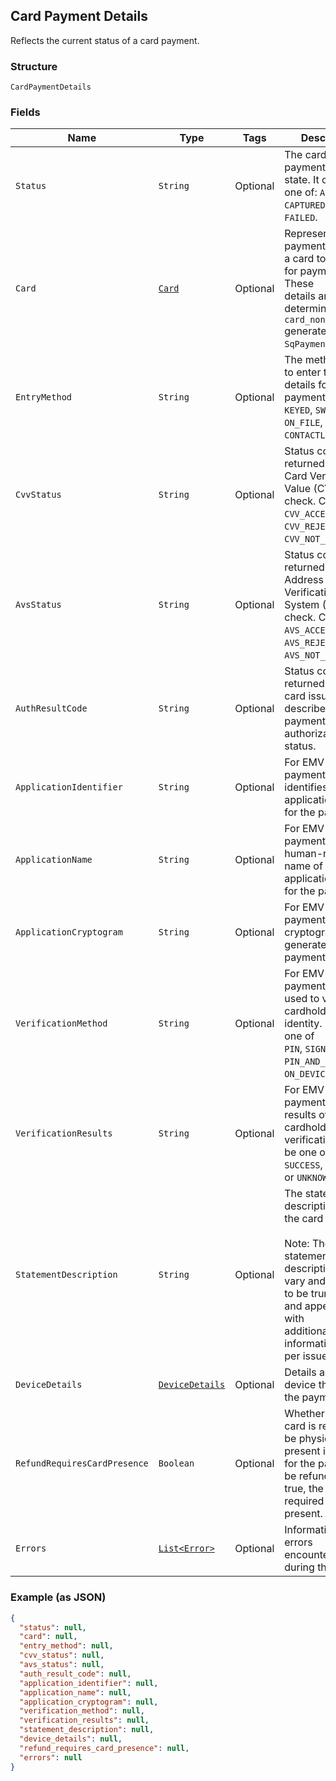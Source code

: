 ## Card Payment Details

Reflects the current status of a card payment.

### Structure

`CardPaymentDetails`

### Fields

| Name | Type | Tags | Description |
|  --- | --- | --- | --- |
| `Status` | `String` | Optional | The card payment's current state. It can be one of: `AUTHORIZED`, `CAPTURED`, `VOIDED`,<br>`FAILED`. |
| `Card` | [`Card`](/doc/models/card.md) | Optional | Represents the payment details of a card to be used for payments. These<br>details are determined by the `card_nonce` generated by `SqPaymentForm`. |
| `EntryMethod` | `String` | Optional | The method used to enter the card's details for the payment.  Can be<br>`KEYED`, `SWIPED`, `EMV`, `ON_FILE`, or `CONTACTLESS`. |
| `CvvStatus` | `String` | Optional | Status code returned from the Card Verification Value (CVV) check. Can be<br>`CVV_ACCEPTED`, `CVV_REJECTED`, `CVV_NOT_CHECKED`. |
| `AvsStatus` | `String` | Optional | Status code returned from the Address Verification System (AVS) check. Can be<br>`AVS_ACCEPTED`, `AVS_REJECTED`, `AVS_NOT_CHECKED`. |
| `AuthResultCode` | `String` | Optional | Status code returned by the card issuer that describes the payment's<br>authorization status. |
| `ApplicationIdentifier` | `String` | Optional | For EMV payments, identifies the EMV application used for the payment. |
| `ApplicationName` | `String` | Optional | For EMV payments, the human-readable name of the EMV application used for the payment. |
| `ApplicationCryptogram` | `String` | Optional | For EMV payments, the cryptogram generated for the payment. |
| `VerificationMethod` | `String` | Optional | For EMV payments, method used to verify the cardholder's identity.  Can be one of<br>`PIN`, `SIGNATURE`, `PIN_AND_SIGNATURE`, `ON_DEVICE`, or `NONE`. |
| `VerificationResults` | `String` | Optional | For EMV payments, the results of the cardholder verification.  Can be one of<br>`SUCCESS`, `FAILURE`, or `UNKNOWN`. |
| `StatementDescription` | `String` | Optional | The statement description sent to the card networks.<br><br>Note: The actual statement description will vary and is likely to be truncated and appended with<br>additional information on a per issuer basis. |
| `DeviceDetails` | [`DeviceDetails`](/doc/models/device-details.md) | Optional | Details about the device that took the payment. |
| `RefundRequiresCardPresence` | `Boolean` | Optional | Whether or not the card is required to be physically present in order for the payment to<br>be refunded.  If true, the card is required to be present. |
| `Errors` | [`List<Error>`](/doc/models/error.md) | Optional | Information on errors encountered during the request. |

### Example (as JSON)

```json
{
  "status": null,
  "card": null,
  "entry_method": null,
  "cvv_status": null,
  "avs_status": null,
  "auth_result_code": null,
  "application_identifier": null,
  "application_name": null,
  "application_cryptogram": null,
  "verification_method": null,
  "verification_results": null,
  "statement_description": null,
  "device_details": null,
  "refund_requires_card_presence": null,
  "errors": null
}
```

